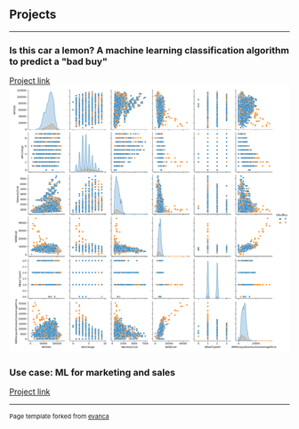 ## Projects

---

### Is this car a lemon? A machine learning classification algorithm to predict a "bad buy"

[Project link](https://github.com/Sharif-El-Masry/is-this-car-a-lemon/blob/main/project%20lemon.ipynb)
<img src="/images/mein_pairplot.png?raw=true"/>

### Use case: ML for marketing and sales

[Project link](https://github.com/Sharif-El-Masry/Machine-Learning-Projects/blob/main/use%20case.ipynb)




---
<p style="font-size:11px">Page template forked from <a href="https://github.com/evanca/quick-portfolio">evanca</a></p>
<!-- Remove above link if you don't want to attibute -->
